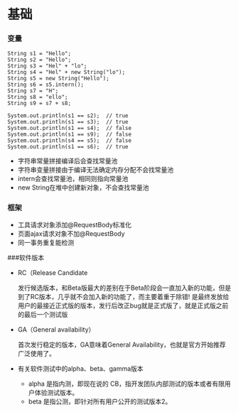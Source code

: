# 基础

### 变量

    String s1 = "Hello";
    String s2 = "Hello";
    String s3 = "Hel" + "lo";
    String s4 = "Hel" + new String("lo");
    String s5 = new String("Hello");
    String s6 = s5.intern();
    String s7 = "H";
    String s8 = "ello";
    String s9 = s7 + s8;
    
    System.out.println(s1 == s2);  // true
    System.out.println(s1 == s3);  // true
    System.out.println(s1 == s4);  // false
    System.out.println(s1 == s9);  // false
    System.out.println(s4 == s5);  // false
    System.out.println(s1 == s6);  // true

* 字符串常量拼接编译后会查找常量池
* 字符串变量拼接由于编译无法确定内存分配不会找常量池
* intern会查找常量池，相同则指向常量池
* new String在堆中创建新对象，不会查找常量池

### 框架
* 工具请求对象添加@RequestBody标准化
* 页面ajax请求对象不加@RequestBody
* 同一事务重复能检测

###软件版本
* RC（Release Candidate
    
    发行候选版本，和Beta版最大的差别在于Beta阶段会一直加入新的功能，但是到了RC版本，几乎就不会加入新的功能了，而主要着重于除错!
    是最终发放给用户的最接近正式版的版本，发行后改正bug就是正式版了，就是正式版之前的最后一个测试版

* GA（General availability）
    
    首次发行稳定的版本，GA意味着General Availability，也就是官方开始推荐广泛使用了。

* 有关软件测试中的alpha、beta、gamma版本
    * alpha 
        是指内测，即现在说的 CB，指开发团队内部测试的版本或者有限用户体验测试版本。
    * beta 
        是指公测，即针对所有用户公开的测试版本2。